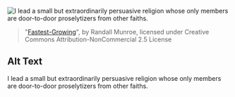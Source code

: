 ![I lead a small but extraordinarily persuasive religion whose only members are door-to-door proselytizers from other faiths.](https://imgs.xkcd.com/comics/fastest_growing.png)
> "[Fastest-Growing](https://xkcd.com/1102/)", by Randall Munroe, licensed under Creative Commons Attribution-NonCommercial 2.5 License

## Alt Text
I lead a small but extraordinarily persuasive religion whose only members are door-to-door proselytizers from other faiths.
